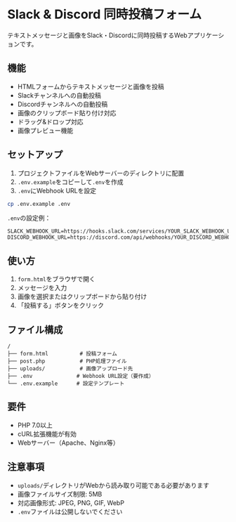 # Slack & Discord 同時投稿フォーム

テキストメッセージと画像をSlack・Discordに同時投稿するWebアプリケーションです。

## 機能

- HTMLフォームからテキストメッセージと画像を投稿
- Slackチャンネルへの自動投稿
- Discordチャンネルへの自動投稿
- 画像のクリップボード貼り付け対応
- ドラッグ&ドロップ対応
- 画像プレビュー機能

## セットアップ

1. プロジェクトファイルをWebサーバーのディレクトリに配置
2. `.env.example`をコピーして`.env`を作成
3. `.env`にWebhook URLを設定

```bash
cp .env.example .env
```

`.env`の設定例：
```
SLACK_WEBHOOK_URL=https://hooks.slack.com/services/YOUR_SLACK_WEBHOOK_URL
DISCORD_WEBHOOK_URL=https://discord.com/api/webhooks/YOUR_DISCORD_WEBHOOK_URL
```

## 使い方

1. `form.html`をブラウザで開く
2. メッセージを入力
3. 画像を選択またはクリップボードから貼り付け
4. 「投稿する」ボタンをクリック

## ファイル構成

```
/
├── form.html          # 投稿フォーム
├── post.php           # PHP処理ファイル
├── uploads/           # 画像アップロード先
├── .env              # Webhook URL設定（要作成）
└── .env.example      # 設定テンプレート
```

## 要件

- PHP 7.0以上
- cURL拡張機能が有効
- Webサーバー（Apache、Nginx等）

## 注意事項

- `uploads/`ディレクトリがWebから読み取り可能である必要があります
- 画像ファイルサイズ制限: 5MB
- 対応画像形式: JPEG, PNG, GIF, WebP
- `.env`ファイルは公開しないでください
